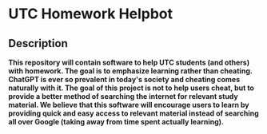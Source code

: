 <h1>UTC Homework Helpbot</h1>


<h2>Description</h2>
<b>This repository will contain software to help UTC students (and others) with homework. The goal is to emphasize learning rather than cheating. ChatGPT is ever so prevalent in today's society and cheating comes naturally with it. The goal of this project is not to help users cheat, but to provide a better method of searching the internet for relevant study material. We believe that this software will encourage users to learn by providing quick and easy access to relevant material instead of searching all over Google (taking away from time spent actually learning).
</b>

